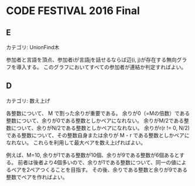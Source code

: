 # CODE FESTIVAL 2016 Final

## E
カテゴリ: UnionFind木

参加者と言語を頂点、参加者iが言語jを話せるならば辺(i, j)が存在する無向グラフを導入する。
このグラフにおいてすべての参加者が連結か判定すればよい。

## D
カテゴリ: 数え上げ

各整数について、 M で割った余りが重要である。
余りが0（=Mの倍数）である整数について、余りが0である整数としかペアになれない。
余りがM/2である整数について、余りがN/2である整数としかペアになれない。
余りがr(r != 0, N/2)である整数について、その整数自身または余りが M - r である整数としかペアになれない。
これらを利用して最大ペアを数え上げればよい。

例えば、M=10, 余りが1である整数が10個、余りが9である整数が6個あるとする。
前者は後者より4個多いので、余りが1である整数について、同一の値によるペアを2ペアつくることを目指す。
その後、余りである整数と余りが9である整数でペアを作ればよい。
